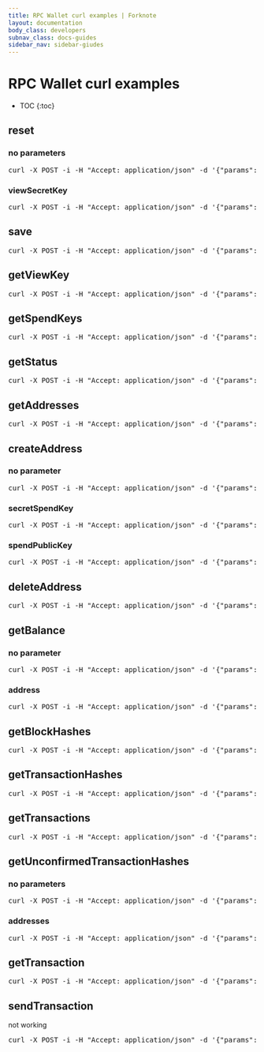 ```yaml
---
title: RPC Wallet curl examples | Forknote
layout: documentation
body_class: developers
subnav_class: docs-guides
sidebar_nav: sidebar-giudes
---
```


# RPC Wallet curl examples

* TOC
{:toc}

## reset

### no parameters

<pre class="terminal">
curl -X POST -i -H "Accept: application/json" -d '{"params": {},"jsonrpc": "2.0", "id": "test","method":"reset"}' http://localhost:9090/json_rpc
</pre>

### viewSecretKey

<pre class="terminal">
curl -X POST -i -H "Accept: application/json" -d '{"params": {"viewSecretKey": "4a2583e42d010e8aabfed22743789569714196246bf01b5f2fec35af9232d907"},"jsonrpc": "2.0", "id": "test","method":"reset"}' http://localhost:9090/json_rpc
</pre>


## save

<pre class="terminal">
curl -X POST -i -H "Accept: application/json" -d '{"params": {},"jsonrpc": "2.0", "id": "test","method":"save"}' http://localhost:9090/json_rpc
</pre>


## getViewKey

<pre class="terminal">
curl -X POST -i -H "Accept: application/json" -d '{"params": {},"jsonrpc": "2.0", "id": "test","method":"getViewKey"}' http://localhost:9090/json_rpc
</pre>


## getSpendKeys

<pre class="terminal">
curl -X POST -i -H "Accept: application/json" -d '{"params": {"address": "D5dLTBqbemtTFkM9HptxaEgx844trQP2kXk4BfobTYS2J4njZxsQP4nDSeHBf2cGGDWLejg1xaAnKFAAvGTs9rmnVZsmqio"} ,"jsonrpc": "2.0", "id": "test","method":"getSpendKeys"}' http://localhost:9090/json_rpc
</pre>


## getStatus

<pre class="terminal">
curl -X POST -i -H "Accept: application/json" -d '{"params": {},"jsonrpc": "2.0", "id": "test","method":"getStatus"}' http://localhost:9090/json_rpc
</pre>


## getAddresses

<pre class="terminal">
curl -X POST -i -H "Accept: application/json" -d '{"params": {},"jsonrpc": "2.0", "id": "test","method":"getAddresses"}' http://localhost:9090/json_rpc
</pre>


## createAddress

### no parameter

<pre class="terminal">
curl -X POST -i -H "Accept: application/json" -d '{"params": {},"jsonrpc": "2.0", "id": "test","method":"createAddress"}' http://localhost:9090/json_rpc
</pre>

### secretSpendKey

<pre class="terminal">
curl -X POST -i -H "Accept: application/json" -d '{"params": {"secretSpendKey": "7d2ba46048a75235cc260913d4fd85769bc02203583bfdc795bae996ff314421"},"jsonrpc": "2.0", "id": "test","method":"createAddress"}' http://localhost:9090/json_rpc
</pre>

### spendPublicKey

<pre class="terminal">
curl -X POST -i -H "Accept: application/json" -d '{"params": {"spendPublicKey": "9da3c85258fd194c027c20ee9063b2fe3dee48201c083b2574af89e02b18a884"},"jsonrpc": "2.0", "id": "test","method":"createAddress"}' http://localhost:9090/json_rpc
</pre>


## deleteAddress

<pre class="terminal">
curl -X POST -i -H "Accept: application/json" -d '{"params": {"address": "D4vADauhf7NBYTQ8AoKyByQxJ2g44uiZrLHc1j1iDTccEtTxJdK2pyxDSeHBf2cGGDWLejg1xaAnKFAAvGTs9rmnVZvQLJe"} ,"jsonrpc": "2.0", "id": "test","method":"deleteAddress"}' http://localhost:9090/json_rpc
</pre>


## getBalance

### no parameter

<pre class="terminal">
curl -X POST -i -H "Accept: application/json" -d '{"params": {},"jsonrpc": "2.0", "id": "test","method":"getBalance"}' http://localhost:9090/json_rpc
</pre>

### address

<pre class="terminal">
curl -X POST -i -H "Accept: application/json" -d '{"params": {"address": "D8ExoFUt2nU961ytoh3YGHb1wF5UoszHmEDjzoPvipdPHz5geH6SPZoddLoNAN5iSDQ6PCQPnMPshMgZMAfjdxmYFMvVuVe"} ,"jsonrpc": "2.0", "id": "test","method":"getBalance"}' http://localhost:9090/json_rpc
</pre>


## getBlockHashes

<pre class="terminal">
curl -X POST -i -H "Accept: application/json" -d '{"params": {"firstBlockIndex": 100, "blockCount": 20} ,"jsonrpc": "2.0", "id": "test","method":"getBlockHashes"}' http://localhost:9090/json_rpc
</pre>


## getTransactionHashes

<pre class="terminal">
curl -X POST -i -H "Accept: application/json" -d '{"params": {"firstBlockIndex": 100, "blockCount": 20} ,"jsonrpc": "2.0", "id": "test","method":"getBlockHashes"}' http://localhost:9090/json_rpc
</pre>


## getTransactions

<pre class="terminal">
curl -X POST -i -H "Accept: application/json" -d '{"params": {"firstBlockIndex": 100, "blockCount": 20} ,"jsonrpc": "2.0", "id": "test","method":"getTransactions"}' http://localhost:9090/json_rpc
</pre>


## getUnconfirmedTransactionHashes

### no parameters

<pre class="terminal">
curl -X POST -i -H "Accept: application/json" -d '{"params": {} ,"jsonrpc": "2.0", "id": "test","method":"getUnconfirmedTransactionHashes"}' http://localhost:9090/json_rpc
</pre>

### addresses

<pre class="terminal">
curl -X POST -i -H "Accept: application/json" -d '{"params": {"addresses": []} ,"jsonrpc": "2.0", "id": "test","method":"getUnconfirmedTransactionHashes"}' http://localhost:9090/json_rpc
</pre>


## getTransaction

<pre class="terminal">
curl -X POST -i -H "Accept: application/json" -d '{"params": {"transactionHash": "c47ba0bad3c62318732dde8029542df3c06a1577ba9152f8212e754190b1e593"} ,"jsonrpc": "2.0", "id": "test","method":"getTransaction"}' http://localhost:9090/json_rpc
</pre>


## sendTransaction

not working

<pre class="terminal">
curl -X POST -i -H "Accept: application/json" -d '{"params": {"anonymity":0, "fee":1000000,"transfers":[{"amount":100000000,"address":"D8ExoFUt2nU961ytoh3YGHb1wF5UoszHmEDjzoPvipdPHz5geH6SPZoddLoNAN5iSDQ6PCQPnMPshMgZMAfjdxmYFMvVuVe"}], "changeAddress": "D8ExoFUt2nU961ytoh3YGHb1wF5UoszHmEDjzoPvipdPHz5geH6SPZoddLoNAN5iSDQ6PCQPnMPshMgZMAfjdxmYFMvVuVe"},"jsonrpc": "2.0", "id": "test","method":"sendTransaction"}' http://localhost:9090/json_rpc
</pre>

